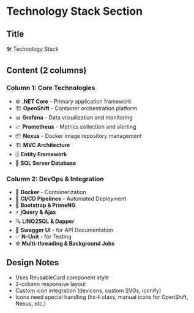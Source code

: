 # Technology Stack Section

## Title
🛠️ Technology Stack

## Content (2 columns)

### Column 1: Core Technologies
- ⚙️ **.NET Core** - Primary application framework
- 🏗️ **OpenShift** - Container orchestration platform
- 📊 **Grafana** - Data visualization and monitoring
- 📈 **Prometheus** - Metrics collection and alerting
- 📦 **Nexus** - Docker image repository management
- 🏗️ **MVC Architecture**
- 🗄️ **Entity Framework**
- 💾 **SQL Server Database**

### Column 2: DevOps & Integration
- 🐳 **Docker** - Containerization
- 🔄 **CI/CD Pipelines** - Automated Deployment
- 🎨 **Bootstrap & PrimeNG**
- ⚡ **jQuery & Ajax**
- 🔍 **LINQ2SQL & Dapper**
- 📝 **Swagger UI** - for API Documentation
- ✅ **N-Unit** - for Testing
- ⚙️ **Multi-threading & Background Jobs**

## Design Notes
- Uses ReusableCard component style
- 2-column responsive layout
- Custom icon integration (devicons, custom SVGs, iconify)
- Icons need special handling (hx-li class, manual icons for OpenShift, Nexus, etc.)

